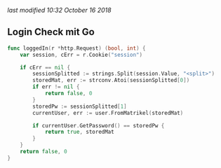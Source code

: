 <i class='last-modified'>last modified 10:32 October 16 2018</i>
## Login Check mit Go
```go
func loggedIn(r *http.Request) (bool, int) {
	var session, cErr = r.Cookie("session")

	if cErr == nil {
		sessionSplitted := strings.Split(session.Value, "<split>")
		storedMat, err := strconv.Atoi(sessionSplitted[0])
		if err != nil {
			return false, 0
		}
		storedPw := sessionSplitted[1]
		currentUser, err := user.FromMatrikel(storedMat)

		if currentUser.GetPassword() == storedPw {
			return true, storedMat
		}
	}
	return false, 0
}
```







